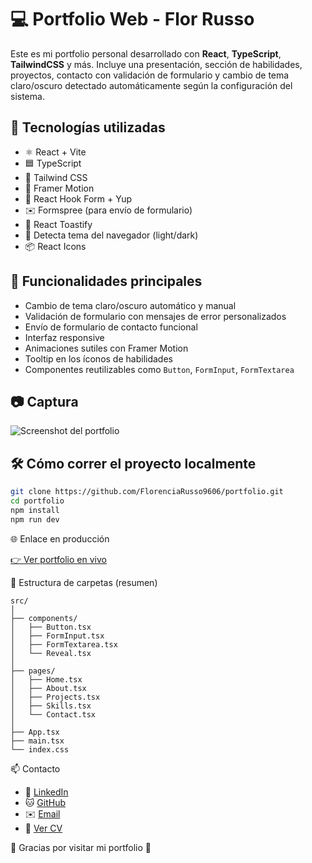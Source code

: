 # 💻 Portfolio Web - Flor Russo

Este es mi portfolio personal desarrollado con **React**, **TypeScript**, **TailwindCSS** y más. Incluye una presentación, sección de habilidades, proyectos, contacto con validación de formulario y cambio de tema claro/oscuro detectado automáticamente según la configuración del sistema.

## 🚀 Tecnologías utilizadas

- ⚛️ React + Vite
- 🟦 TypeScript
- 🎨 Tailwind CSS
- 🎥 Framer Motion
- 🎯 React Hook Form + Yup
- ✉️ Formspree (para envío de formulario)
- 🔔 React Toastify
- 🌙 Detecta tema del navegador (light/dark)
- 📦 React Icons

## 🧠 Funcionalidades principales

- Cambio de tema claro/oscuro automático y manual
- Validación de formulario con mensajes de error personalizados
- Envío de formulario de contacto funcional
- Interfaz responsive
- Animaciones sutiles con Framer Motion
- Tooltip en los íconos de habilidades
- Componentes reutilizables como `Button`, `FormInput`, `FormTextarea`

## 📷 Captura

![Screenshot del portfolio](public/img/CapturaPantallaProyecto-png)

## 🛠 Cómo correr el proyecto localmente

```bash
git clone https://github.com/FlorenciaRusso9606/portfolio.git
cd portfolio
npm install
npm run dev

```
🌐 Enlace en producción

[👉 Ver portfolio en vivo](https://tu-link.vercel.app)



📁 Estructura de carpetas (resumen)
```
src/
│
├── components/
│   ├── Button.tsx
│   ├── FormInput.tsx
│   ├── FormTextarea.tsx
│   └── Reveal.tsx
│
├── pages/
│   ├── Home.tsx
│   ├── About.tsx
│   ├── Projects.tsx
│   ├── Skills.tsx
│   └── Contact.tsx
│
├── App.tsx
├── main.tsx
└── index.css
```

📫 Contacto

- 💼 [LinkedIn](https://www.linkedin.com/in/florencia-russo-65976b287/)
- 🐱 [GitHub](https://github.com/FlorenciaRusso9606)
- ✉️ [Email](mailto:russoflorencia96@gmail.com)
- 📄 [Ver CV](public/CV_Florencia_Russo.pdf)

🙌 Gracias por visitar mi portfolio 💜
